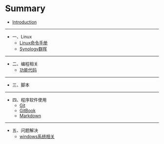# Summary

* [Introduction](README.md)

-----
* 一、Linux
    * [Linux命令手册](linux/Linux命令手册.md)
    * [Synology群晖](linux/Synology.md)

-----
* 二、编程相关
    * [功能代码](codes/code.md)

-----
* 三、脚本

-----
* 四、程序软件使用
    * [Git](usage/git.md)
    * [GitBook](usage/gitbook.md)
    * [Markdown](usage/Markdown.md)

-----
* 五、问题解决
    * [windows系统相关](faq/window-system.md)

